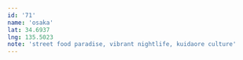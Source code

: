 ```yaml
---
id: '71'
name: 'osaka'
lat: 34.6937
lng: 135.5023
note: 'street food paradise, vibrant nightlife, kuidaore culture'
---
```

